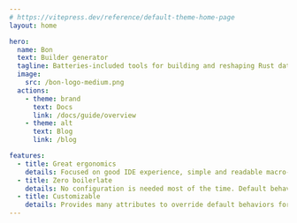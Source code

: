 ```yaml
---
# https://vitepress.dev/reference/default-theme-home-page
layout: home

hero:
  name: Bon
  text: Builder generator
  tagline: Batteries-included tools for building and reshaping Rust data structures
  image:
    src: /bon-logo-medium.png
  actions:
    - theme: brand
      text: Docs
      link: /docs/guide/overview
    - theme: alt
      text: Blog
      link: /blog

features:
  - title: Great ergonomics
    details: Focused on good IDE experience, simple and readable macro-generated method signatures.
  - title: Zero boilerlate
    details: No configuration is needed most of the time. Default behaviors match 99% of use cases.
  - title: Customizable
    details: Provides many attributes to override default behaviors for advanced use cases.
---
```

